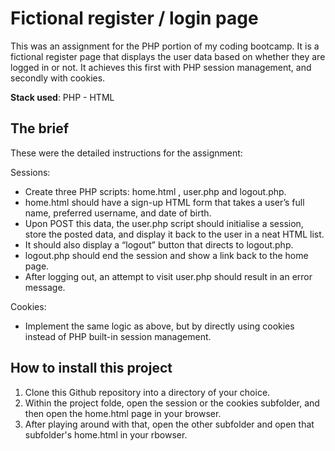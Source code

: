 # Fictional register / login page

This was an assignment for the PHP portion of my coding bootcamp. It is a fictional register page that displays the user data based on whether they are logged in or not. It achieves this first with PHP session management, and secondly with cookies.

**Stack used**: PHP - HTML

## The brief
These were the detailed instructions for the assignment:

Sessions:
- Create three PHP scripts: home.html , user.php and logout.php.
- home.html should have a sign-up HTML form that takes a user’s full name, preferred username, and date of birth.
- Upon POST this data, the user.php script should initialise a session, store the posted data, and display it back to the user in a neat HTML list.
- It should also display a “logout” button that directs to logout.php.
- logout.php should end the session and show a link back to the home page.
- After logging out, an attempt to visit user.php should result in an error message.

Cookies:
- Implement the same logic as above, but by directly using cookies instead of PHP built-in session management.

## How to install this project
1. Clone this Github repository into a directory of your choice.
2. Within the project folde, open the session or the cookies subfolder, and then open the home.html page in your browser.
3. After playing around with that, open the other subfolder and open that subfolder's home.html in your rbowser.